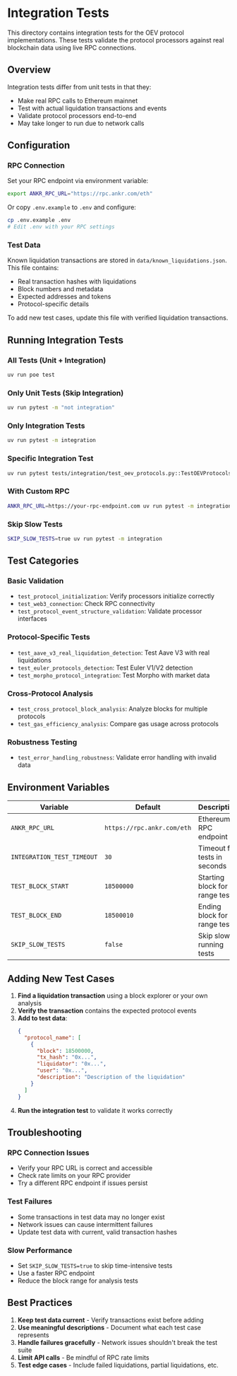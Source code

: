 # Integration Tests

This directory contains integration tests for the OEV protocol implementations. These tests validate the protocol processors against real blockchain data using live RPC connections.

## Overview

Integration tests differ from unit tests in that they:
- Make real RPC calls to Ethereum mainnet
- Test with actual liquidation transactions and events
- Validate protocol processors end-to-end
- May take longer to run due to network calls

## Configuration

### RPC Connection

Set your RPC endpoint via environment variable:

```bash
export ANKR_RPC_URL="https://rpc.ankr.com/eth"
```

Or copy `.env.example` to `.env` and configure:

```bash
cp .env.example .env
# Edit .env with your RPC settings
```

### Test Data

Known liquidation transactions are stored in `data/known_liquidations.json`. This file contains:
- Real transaction hashes with liquidations
- Block numbers and metadata
- Expected addresses and tokens
- Protocol-specific details

To add new test cases, update this file with verified liquidation transactions.

## Running Integration Tests

### All Tests (Unit + Integration)
```bash
uv run poe test
```

### Only Unit Tests (Skip Integration)
```bash
uv run pytest -m "not integration"
```

### Only Integration Tests
```bash
uv run pytest -m integration
```

### Specific Integration Test
```bash
uv run pytest tests/integration/test_oev_protocols.py::TestOEVProtocolsIntegration::test_aave_v3_real_liquidation_detection -v
```

### With Custom RPC
```bash
ANKR_RPC_URL=https://your-rpc-endpoint.com uv run pytest -m integration
```

### Skip Slow Tests
```bash
SKIP_SLOW_TESTS=true uv run pytest -m integration
```

## Test Categories

### Basic Validation
- `test_protocol_initialization`: Verify processors initialize correctly
- `test_web3_connection`: Check RPC connectivity
- `test_protocol_event_structure_validation`: Validate processor interfaces

### Protocol-Specific Tests
- `test_aave_v3_real_liquidation_detection`: Test Aave V3 with real liquidations
- `test_euler_protocols_detection`: Test Euler V1/V2 detection
- `test_morpho_protocol_integration`: Test Morpho with market data

### Cross-Protocol Analysis
- `test_cross_protocol_block_analysis`: Analyze blocks for multiple protocols
- `test_gas_efficiency_analysis`: Compare gas usage across protocols

### Robustness Testing
- `test_error_handling_robustness`: Validate error handling with invalid data

## Environment Variables

| Variable | Default | Description |
|----------|---------|-------------|
| `ANKR_RPC_URL` | `https://rpc.ankr.com/eth` | Ethereum RPC endpoint |
| `INTEGRATION_TEST_TIMEOUT` | `30` | Timeout for tests in seconds |
| `TEST_BLOCK_START` | `18500000` | Starting block for range tests |
| `TEST_BLOCK_END` | `18500010` | Ending block for range tests |
| `SKIP_SLOW_TESTS` | `false` | Skip slow-running tests |

## Adding New Test Cases

1. **Find a liquidation transaction** using a block explorer or your own analysis
2. **Verify the transaction** contains the expected protocol events
3. **Add to test data**:
   ```json
   {
     "protocol_name": [
       {
         "block": 18500000,
         "tx_hash": "0x...",
         "liquidator": "0x...",
         "user": "0x...",
         "description": "Description of the liquidation"
       }
     ]
   }
   ```
4. **Run the integration test** to validate it works correctly

## Troubleshooting

### RPC Connection Issues
- Verify your RPC URL is correct and accessible
- Check rate limits on your RPC provider
- Try a different RPC endpoint if issues persist

### Test Failures
- Some transactions in test data may no longer exist
- Network issues can cause intermittent failures
- Update test data with current, valid transaction hashes

### Slow Performance
- Set `SKIP_SLOW_TESTS=true` to skip time-intensive tests
- Use a faster RPC endpoint
- Reduce the block range for analysis tests

## Best Practices

1. **Keep test data current** - Verify transactions exist before adding
2. **Use meaningful descriptions** - Document what each test case represents
3. **Handle failures gracefully** - Network issues shouldn't break the test suite
4. **Limit API calls** - Be mindful of RPC rate limits
5. **Test edge cases** - Include failed liquidations, partial liquidations, etc.
